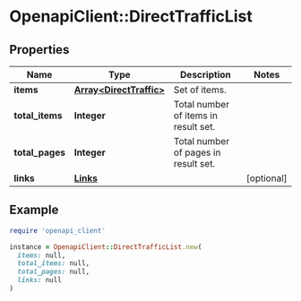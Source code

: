 # OpenapiClient::DirectTrafficList

## Properties

| Name | Type | Description | Notes |
| ---- | ---- | ----------- | ----- |
| **items** | [**Array&lt;DirectTraffic&gt;**](DirectTraffic.md) | Set of items. |  |
| **total_items** | **Integer** | Total number of items in result set. |  |
| **total_pages** | **Integer** | Total number of pages in result set. |  |
| **links** | [**Links**](Links.md) |  | [optional] |

## Example

```ruby
require 'openapi_client'

instance = OpenapiClient::DirectTrafficList.new(
  items: null,
  total_items: null,
  total_pages: null,
  links: null
)
```

